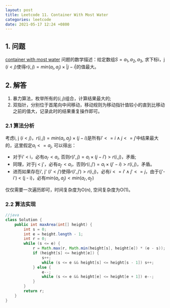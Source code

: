 ```yaml
---
layout: post
title: Leetcode 11. Container With Most Water
categories: leetcode
date: 2021-05-17 12:24 +0800
---
```

## 1. 问题
[container with most water](https://leetcode.com/problems/container-with-most-water/)
问题的数学描述：给定数组$S={a_1,a_2,a_3}$, 求下标i，j $(i < j)$使得$r(i,j) = min(a_i, a_j) \times |j - i|$的值最大。

## 2. 解答

1. 暴力算法，枚举所有的$(i, j)$组合，计算结果最大的;
2. 双指针，分别位于首尾向中间移动，移动规则为移动指针值较小的直到比移动之前的值大，记录此时的结果重复操作即可。

### 2.1 算法分析

考虑i, j $(i < j)$，$r(i, j) = min(a_i, a_j) \times (j - i)$是所有$i' <= i \land j <= j'$中结果最大的，这里假定$a_i <= a_j$, 可以得出：
- 对于i' < i，必有$a_{i'} < a_i$, 否则$r(i', j) = a_i \times (j - i') > r(i, j)$，矛盾;
- 同理，对于j < j'，必有$a_{j'} < a_i$，否则$r(i, j') = a_i \times (j' - i) > r(i, j)$，矛盾。
- 进而如果存在i', j' $(i' < j')$使得$r(i', j') > r(i, j)$，必有$i <= i' \land j' <= j$，由于(j'-i') < (j - i)，必有$min(a_i, a_j) < min(a_{i'}, a_{j'})$

仅仅需要一次遍历即可，时间复杂度为O(n), 空间复杂度为O(1)。

### 2.2 算法实现
```java
//java
class Solution {
    public int maxArea(int[] height) {
        int s = 0;
        int e = height.length - 1;
        int r = 0;
        while (s <= e) {
            r = Math.max(r, Math.min(height[s], height[e]) * (e - s));
            if (height[s] <= height[e]) {
                s++;
                while (s <= e && height[s] <= height[s - 1]) s++;
            } else {
                e--;
                while (s <= e && height[e] <= height[e + 1]) e--;
            }
        }
        return r;
    }
}
```